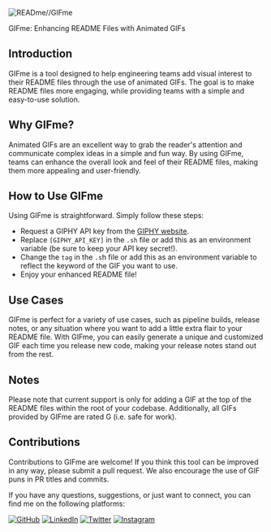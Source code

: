 ![READme//GIFme](https://media.giphy.com/media/wg8rHLFzHvpuoPqBr9/giphy.gif)

GIFme: Enhancing README Files with Animated GIFs

## Introduction

GIFme is a tool designed to help engineering teams add visual interest to their README files through the use of animated GIFs. The goal is to make README files more engaging, while providing teams with a simple and easy-to-use solution.

## Why GIFme?

Animated GIFs are an excellent way to grab the reader's attention and communicate complex ideas in a simple and fun way. By using GIFme, teams can enhance the overall look and feel of their README files, making them more appealing and user-friendly.

## How to Use GIFme

Using GIFme is straightforward. Simply follow these steps:

- Request a GIPHY API key from the [GIPHY website](https://support.giphy.com/hc/en-us/articles/360020283431-Request-A-GIPHY-API-Key).
- Replace `[GIPHY_API_KEY]` in the `.sh` file or add this as an environment variable (be sure to keep your API key secret!).
- Change the `tag` in the `.s`h file or add this as an environment variable to reflect the keyword of the GIF you want to use.
- Enjoy your enhanced README file!

## Use Cases

GIFme is perfect for a variety of use cases, such as pipeline builds, release notes, or any situation where you want to add a little extra flair to your README file. With GIFme, you can easily generate a unique and customized GIF each time you release new code, making your release notes stand out from the rest.

## Notes

Please note that current support is only for adding a GIF at the top of the README files within the root of your codebase. Additionally, all GIFs provided by GIFme are rated G (i.e. safe for work).

## Contributions

Contributions to GIFme are welcome! If you think this tool can be improved in any way, please submit a pull request. We also encourage the use of GIF puns in PR titles and commits.

If you have any questions, suggestions, or just want to connect, you can find me on the following platforms:

[![GitHub](https://img.shields.io/badge/GitHub-0077B5?style=for-the-badge&logo=github&logoColor=white)](https://github.com/jeacovy)
[![LinkedIn](https://img.shields.io/badge/LinkedIn-0077B5?style=for-the-badge&logo=linkedin&logoColor=white)](https://www.linkedin.com/in/jeacovygayle)
[![Twitter](https://img.shields.io/badge/Twitter-0077B5?style=for-the-badge&logo=twitter&logoColor=white)](https://twitter.com/jeacovy)
[![Instagram](https://img.shields.io/badge/Instagram-0077B5?style=for-the-badge&logo=instagram&logoColor=white)](https://instagram.com/jeacovy)
